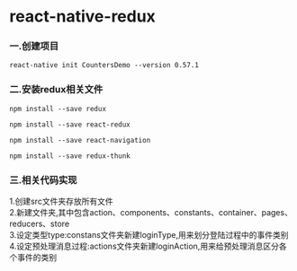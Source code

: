 # react-native-redux

### 一.创建项目

`react-native init CountersDemo --version 0.57.1`

### 二.安装redux相关文件

`npm install --save redux`

`npm install --save react-redux`

`npm install --save react-navigation`

`npm install --save redux-thunk`

### 三.相关代码实现
  1.创建src文件夹存放所有文件  
  2.新建文件夹,其中包含action、components、constants、container、pages、reducers、store  
  3.设定类型type:constans文件夹新建loginType,用来划分登陆过程中的事件类别   
  4.设定预处理消息过程:actions文件夹新建loginAction,用来给预处理消息区分各个事件的类别
